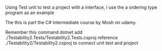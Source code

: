 Using Test unit to test a project with a interface, I use the a ordering type program as an example

The this is part the C# Intermediate course by Mosh on udamy.

Remember this command dotnet add ./Testability2.Tests/Testability2.Tests.csproj reference ./Testability2/Testability2.csproj
to connect unit test and project 
